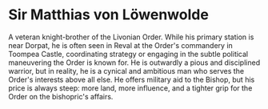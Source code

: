 # Sir Matthias von Löwenwolde

A veteran knight-brother of the Livonian Order. While his primary station is near Dorpat, he is often seen in Reval at the Order's commandery in Toompea Castle, coordinating strategy or engaging in the subtle political maneuvering the Order is known for. He is outwardly a pious and disciplined warrior, but in reality, he is a cynical and ambitious man who serves the Order's interests above all else. He offers military aid to the Bishop, but his price is always steep: more land, more influence, and a tighter grip for the Order on the bishopric's affairs.
